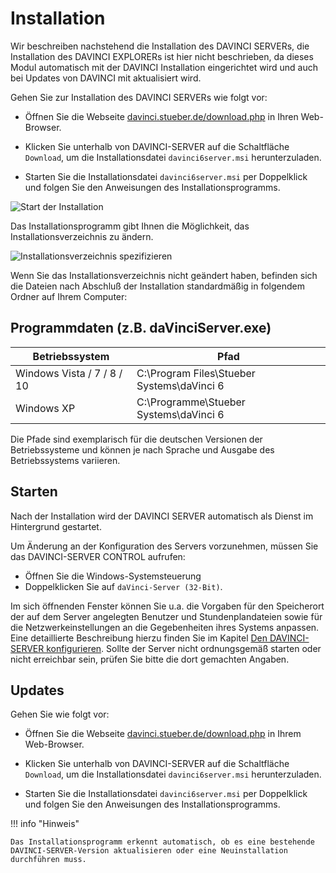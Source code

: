 # Installation

Wir beschreiben nachstehend die Installation des DAVINCI SERVERs, die Installation des DAVINCI EXPLORERs ist hier nicht beschrieben, da dieses Modul automatisch mit der DAVINCI Installation eingerichtet wird und auch bei Updates von DAVINCI mit aktualisiert wird.

Gehen Sie zur Installation des DAVINCI SERVERs wie folgt vor:

* Öffnen Sie die Webseite [davinci.stueber.de/download.php](https://davinci.stueber.de/download.php) in Ihren Web-Browser.

* Klicken Sie unterhalb von DAVINCI-SERVER auf die Schaltfläche `Download`, um die Installationsdatei `davinci6server.msi` herunterzuladen.

* Starten Sie die Installationsdatei `davinci6server.msi` per Doppelklick und folgen Sie den Anweisungen des Installationsprogramms.

![Start der Installation](/assets/images/server/server1.png)

Das Installationsprogramm gibt Ihnen die Möglichkeit, das Installationsverzeichnis zu ändern.

![Installationsverzeichnis spezifizieren](/assets/images/enter-folder-server.png)
  
Wenn Sie das Installationsverzeichnis nicht geändert haben, befinden sich die Dateien nach Abschluß der Installation standardmäßig in folgendem Ordner auf Ihrem Computer:

## Programmdaten (z.B. daVinciServer.exe)

| Betriebssystem             | Pfad                                       |
| -------------------------- | ------------------------------------------ |
| Windows Vista / 7 / 8 / 10 | C:\Program Files\Stueber Systems\daVinci 6 |
| Windows XP                 | C:\Programme\Stueber Systems\daVinci 6     |

Die Pfade sind exemplarisch für die deutschen Versionen der Betriebssysteme und können je nach Sprache und Ausgabe des Betriebssystems variieren.

## Starten

Nach der Installation wird der DAVINCI SERVER automatisch als Dienst im Hintergrund gestartet.

Um Änderung an der Konfiguration des Servers vorzunehmen, müssen Sie das DAVINCI-SERVER CONTROL aufrufen:

* Öffnen Sie die Windows-Systemsteuerung
* Doppelklicken Sie auf `daVinci-Server (32-Bit)`.

Im sich öffnenden Fenster können Sie u.a. die Vorgaben für den Speicherort der auf dem Server angelegten Benutzer und Stundenplandateien sowie für die Netzwerkeinstellungen an die Gegebenheiten ihres Systems anpassen. Eine detaillierte Beschreibung hierzu finden Sie im Kapitel [Den DAVINCI-SERVER konfigurieren](https://doc.davinci6.stueber.de/06.server/allgemeines/#konfiguration). Sollte der Server nicht ordnungsgemäß starten oder nicht erreichbar sein, prüfen Sie bitte die dort gemachten Angaben.

## Updates

Gehen Sie wie folgt vor:

* Öffnen Sie die Webseite [davinci.stueber.de/download.php](https://davinci.stueber.de/download.php) in Ihrem Web-Browser.

* Klicken Sie unterhalb von DAVINCI-SERVER auf die Schaltfläche `Download`, um die Installationsdatei `davinci6server.msi` herunterzuladen.

* Starten Sie die Installationsdatei `davinci6server.msi` per Doppelklick und folgen Sie den Anweisungen des Installationsprogramms.

!!! info "Hinweis"

    Das Installationsprogramm erkennt automatisch, ob es eine bestehende DAVINCI-SERVER-Version aktualisieren oder eine Neuinstallation durchführen muss.


